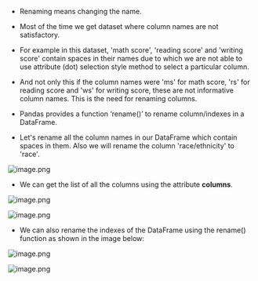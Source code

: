 * Renaming means changing the name.

* Most of the time we get dataset where column names are not satisfactory.

* For example in this dataset, 'math score', 'reading score' and 'writing score' contain spaces in their names due to which we are not able to use attribute (dot) selection style method to select a particular column. 

* And not only this if the column names were 'ms' for math score, 'rs' for reading score and 'ws' for writing score, these are not informative column names. This is the need for renaming columns.

* Pandas provides a function ‘rename()’ to rename column/indexes in a DataFrame.

* Let's rename all the column names in our DataFrame which contain spaces in them. Also we will rename the column 'race/ethnicity' to 'race'.







![image.png](https://dphi-live.s3.amazonaws.com/media_uploads/image_c549691d92c84a23b2202c20e0d13c20.png)






* We can get the list of all the columns using the attribute **columns**.





![image.png](https://dphi-live.s3.amazonaws.com/media_uploads/image_e52bfb1ea5f64422891e14fa2afad24f.png)





![image.png](https://dphi-live.s3.amazonaws.com/media_uploads/image_1dc745e4be2b45e3adaa8b279cb8be0e.png)





* We can also rename the indexes of the DataFrame using the rename() function as shown in the image below:

![image.png](https://dphi-live.s3.amazonaws.com/media_uploads/image_55b82c3ed59e49438c8767bd019afe5b.png)


![image.png](https://dphi-live.s3.amazonaws.com/media_uploads/image_9e61b169af2c4f9f8e9d9c8afc9b326e.png)